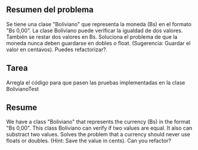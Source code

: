 ## Resumen del problema
Se tiene una clase "Boliviano" que representa la moneda (Bs) en el formato "Bs 0,00".
La clase Boliviano puede verificar la igualdad de dos valores.
También se restar dos valores en Bs.
Soluciona el problema de que la moneda nunca deben guardarse en dobles o float. (Sugerencia: Guardar el valor en centavos).
Puedes refactorizar?.

## Tarea
Arregla el código para que pasen las pruebas implementadas en la clase BolivianoTest

## Resume
We have a class "Boliviano" that represents the currency (Bs) in the format "Bs 0,00".
This class Boliviano can verify if two values are equal.
It also can substract two values.
Solves the problem that a currency should never use floats or doubles. (Hint: Save the value in cents).
Can you refactor?